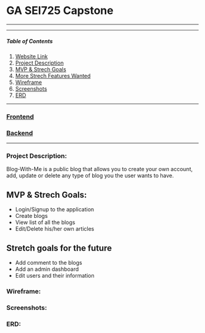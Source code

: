 # GA SEI725 Capstone
---

---
##### Table of Contents
1. [Website Link](#websitelink)
2. [Project Description](#projectdescription)  
3. [MVP & Strech Goals](#mvpgoals)
4. [More Strech Features Wanted](#morestrechfeatureswanted)
5. [Wireframe](#wireframe)
6. [Screenshots](#screenshots)     
7. [ERD](#erd)

---
### [Frontend](https://enchanting-sable-0bc6dd.netlify.app)<a name="websitelink"></a>
### [Backend]()<a name="websitelink"></a>
---
### Project Description:<a name="projectdescription"></a>
Blog-With-Me is a public blog that allows you to create your own account, add, update or delete any type of blog you the user wants to have. 

## MVP & Strech Goals:<a name="mvpgoals"></a>
* Login/Signup to the application
* Create blogs
* View list of all the blogs
* Edit/Delete his/her own articles

## Stretch goals for the future
* Add comment to the blogs
* Add an admin dashboard
* Edit users and their information

### Wireframe:<a name="wireframe"></a>


### Screenshots:<a name="screenshots"></a>


### ERD:<a name="erd"></a>